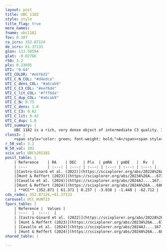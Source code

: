 ```yaml
---
layout: post
title: UBC 1182
style: style
title_flag: true
more_names: 
fname: ubc1182
fov: 0.107
ra_icrs: 352.87124
de_icrs: 61.37133
glon: 113.50594
glat: -0.02766
r50: 3.2
plx: 0.23695
UTI: "0.64"
UTI_COLOR: "#ebf6d2"
UTI_C_N_COL: "#d4edca"
UTI_C_dens_COL: "#a6cab9"
UTI_C_C3_COL: "#eef8d4"
UTI_C_lit_COL: "#fff6da"
UTI_C_dup_COL: "#a6cab9"
UTI_C_N: 0.75
UTI_C_dens: 1.0
UTI_C_C3: 0.62
UTI_C_lit: 0.42
UTI_C_dup: 1.0
UTI_summary: |
    UBC 1182 is a rich, very dense object of intermediate C3 quality. It was recently reported in the literature.
class3: |
    <span style="color: green; font-weight: bold;">A</span><span style="color: red; font-weight: bold;">C</span>
r_50_val: 3.2
N_50_val: 102
scix_url: UBC%201182
posit_table: |
    | Reference    | RA    | DEC   | Plx  | pmRA  | pmDE   |  Rv  |
    | :---         | :---: | :---: | :---: | :---: | :---: | :---: |
    |[Castro-Ginard et al. (2022)](https://scixplorer.org/abs/2022A%26A...661A.118C) | 352.88 | 61.35 | 0.24 | -3.03 | -1.48 | -- |
    |[Hunt & Reffert (2023)](https://scixplorer.org/abs/2023A%26A...673A.114H) | 352.869 | 61.391 | 0.233 | -3.031 | -1.443 | -69.958 |
    |[Cavallo et al. (2024)](https://scixplorer.org/abs/2024AJ....167...12C) | 352.778 | 61.329 | 0.232 | -- | -- | -- |
    |[Hunt & Reffert (2024)](https://scixplorer.org/abs/2024A%26A...686A..42H) | 352.869 | 61.391 | 0.233 | -3.031 | -1.443 | -69.958 |
    | **UCC** |352.871 | 61.371 | 0.237 | -3.038 | -1.448 | -62.712 | 
cds_radec: 352.87124,+61.37133
carousel: UCC_HUNT23
fpars_table: |
    | Reference |  Values |
    | :---  |  :---:  |
    | [Castro-Ginard et al. (2022)](https://scixplorer.org/abs/2022A%26A...661A.118C) | `AV=1.994, Dist=4632, logAge=7.256` |
    | [Hunt & Reffert (2023)](https://scixplorer.org/abs/2023A%26A...673A.114H) | `AV50=2.376, diffAV50=1.935, MOD50=12.896, logAge50=7.943` |
    | [Cavallo et al. (2024)](https://scixplorer.org/abs/2024AJ....167...12C) | `AV50=2.14, dMod50=12.85, logAge50=8.15, [Fe/H]50=0.65` |
    | [Hunt & Reffert (2024)](https://scixplorer.org/abs/2024A%26A...686A..42H) | `MassJ=714.129` |
shared_table: |
    
---
```

